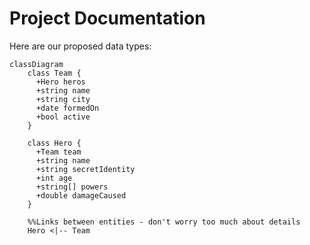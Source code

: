 # Project Documentation

Here are our proposed data types:

```mermaid
classDiagram
    class Team {
      +Hero heros
      +string name
      +string city
      +date formedOn
      +bool active
    }

    class Hero {
      +Team team
      +string name
      +string secretIdentity
      +int age
      +string[] powers
      +double damageCaused
    }

    %%Links between entities - don't worry too much about details
    Hero <|-- Team
```

